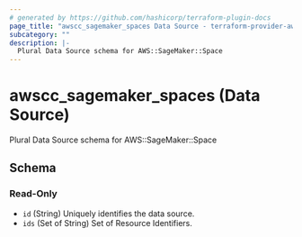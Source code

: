 ```yaml
---
# generated by https://github.com/hashicorp/terraform-plugin-docs
page_title: "awscc_sagemaker_spaces Data Source - terraform-provider-awscc"
subcategory: ""
description: |-
  Plural Data Source schema for AWS::SageMaker::Space
---
```


# awscc_sagemaker_spaces (Data Source)

Plural Data Source schema for AWS::SageMaker::Space



<!-- schema generated by tfplugindocs -->
## Schema

### Read-Only

- `id` (String) Uniquely identifies the data source.
- `ids` (Set of String) Set of Resource Identifiers.


